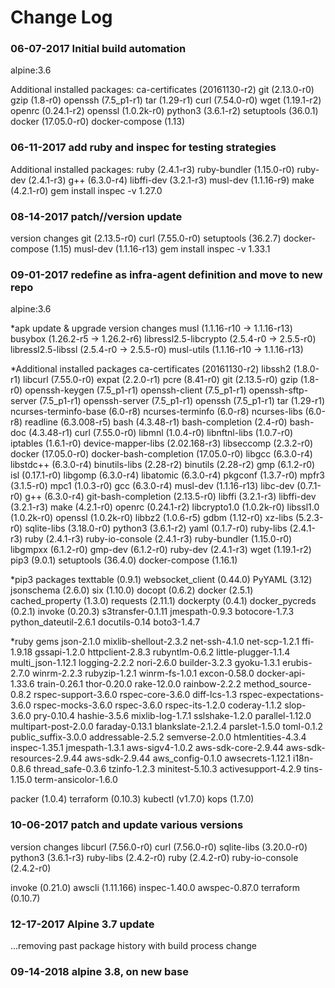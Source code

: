 # Change Log

### 06-07-2017 Initial build automation

alpine:3.6

Additional installed packages:
ca-certificates (20161130-r2)
git (2.13.0-r0)
gzip (1.8-r0)
openssh (7.5_p1-r1)
tar (1.29-r1)
curl (7.54.0-r0)
wget (1.19.1-r2)
openrc (0.24.1-r2)
openssl (1.0.2k-r0)
python3 (3.6.1-r2)
setuptools (36.0.1)
docker (17.05.0-r0)
docker-compose (1.13)

### 06-11-2017 add ruby and inspec for testing strategies

Additional installed packages:
ruby (2.4.1-r3)
ruby-bundler (1.15.0-r0)
ruby-dev (2.4.1-r3)
g++ (6.3.0-r4)
libffi-dev (3.2.1-r3)
musl-dev (1.1.16-r9)
make (4.2.1-r0)
gem install inspec -v 1.27.0


### 08-14-2017 patch//version update

version changes
git (2.13.5-r0)
curl (7.55.0-r0)
setuptools (36.2.7)
docker-compose (1.15)
musl-dev (1.1.16-r13)
gem install inspec -v 1.33.1


### 09-01-2017 redefine as infra-agent definition and move to new repo

alpine:3.6

*apk update & upgrade version changes
musl (1.1.16-r10 -> 1.1.16-r13)
busybox (1.26.2-r5 -> 1.26.2-r6)
libressl2.5-libcrypto (2.5.4-r0 -> 2.5.5-r0)
libressl2.5-libssl (2.5.4-r0 -> 2.5.5-r0)
musl-utils (1.1.16-r10 -> 1.1.16-r13)

*Additional installed packages
ca-certificates (20161130-r2)
libssh2 (1.8.0-r1)
libcurl (7.55.0-r0)
expat (2.2.0-r1)
pcre (8.41-r0)
git (2.13.5-r0)
gzip (1.8-r0)
openssh-keygen (7.5_p1-r1)
openssh-client (7.5_p1-r1)
openssh-sftp-server (7.5_p1-r1)
openssh-server (7.5_p1-r1)
openssh (7.5_p1-r1)
tar (1.29-r1)
ncurses-terminfo-base (6.0-r8)
ncurses-terminfo (6.0-r8)
ncurses-libs (6.0-r8)
readline (6.3.008-r5)
bash (4.3.48-r1)
bash-completion (2.4-r0)
bash-doc (4.3.48-r1)
curl (7.55.0-r0)
libmnl (1.0.4-r0)
libnftnl-libs (1.0.7-r0)
iptables (1.6.1-r0)
device-mapper-libs (2.02.168-r3)
libseccomp (2.3.2-r0)
docker (17.05.0-r0)
docker-bash-completion (17.05.0-r0)
libgcc (6.3.0-r4)
libstdc++ (6.3.0-r4)
binutils-libs (2.28-r2)
binutils (2.28-r2)
gmp (6.1.2-r0)
isl (0.17.1-r0)
libgomp (6.3.0-r4)
libatomic (6.3.0-r4)
pkgconf (1.3.7-r0)
mpfr3 (3.1.5-r0)
mpc1 (1.0.3-r0)
gcc (6.3.0-r4)
musl-dev (1.1.16-r13)
libc-dev (0.7.1-r0)
g++ (6.3.0-r4)
git-bash-completion (2.13.5-r0)
libffi (3.2.1-r3)
libffi-dev (3.2.1-r3)
make (4.2.1-r0)
openrc (0.24.1-r2)
libcrypto1.0 (1.0.2k-r0)
libssl1.0 (1.0.2k-r0)
openssl (1.0.2k-r0)
libbz2 (1.0.6-r5)
gdbm (1.12-r0)
xz-libs (5.2.3-r0)
sqlite-libs (3.18.0-r0)
python3 (3.6.1-r2)
yaml (0.1.7-r0)
ruby-libs (2.4.1-r3)
ruby (2.4.1-r3)
ruby-io-console (2.4.1-r3)
ruby-bundler (1.15.0-r0)
libgmpxx (6.1.2-r0)
gmp-dev (6.1.2-r0)
ruby-dev (2.4.1-r3)
wget (1.19.1-r2)
pip3 (9.0.1)
setuptools (36.4.0)
docker-compose (1.16.1)

*pip3 packages
texttable (0.9.1)
websocket_client (0.44.0)
PyYAML (3.12)
jsonschema (2.6.0)
six (1.10.0)
docopt (0.6.2)
docker (2.5.1)
cached_property (1.3.0)
requests (2.11.1)
dockerpty (0.4.1)
docker_pycreds (0.2.1)
invoke (0.20.3)
s3transfer-0.1.11
jmespath-0.9.3
botocore-1.7.3
python_dateutil-2.6.1
docutils-0.14
boto3-1.4.7


*ruby gems
 json-2.1.0
 mixlib-shellout-2.3.2
 net-ssh-4.1.0
 net-scp-1.2.1
 ffi-1.9.18
 gssapi-1.2.0
 httpclient-2.8.3
 rubyntlm-0.6.2
 little-plugger-1.1.4
 multi_json-1.12.1
 logging-2.2.2
 nori-2.6.0
 builder-3.2.3
 gyoku-1.3.1
 erubis-2.7.0
 winrm-2.2.3
 rubyzip-1.2.1
 winrm-fs-1.0.1
 excon-0.58.0
 docker-api-1.33.6
 train-0.26.1
 thor-0.20.0
 rake-12.0.0
 rainbow-2.2.2
 method_source-0.8.2
 rspec-support-3.6.0
 rspec-core-3.6.0
 diff-lcs-1.3
 rspec-expectations-3.6.0
 rspec-mocks-3.6.0
 rspec-3.6.0
 rspec-its-1.2.0
 coderay-1.1.2
 slop-3.6.0
 pry-0.10.4
 hashie-3.5.6
 mixlib-log-1.7.1
 sslshake-1.2.0
 parallel-1.12.0
 multipart-post-2.0.0
 faraday-0.13.1
 blankslate-2.1.2.4
 parslet-1.5.0
 toml-0.1.2
 public_suffix-3.0.0
 addressable-2.5.2
 semverse-2.0.0
 htmlentities-4.3.4
 inspec-1.35.1
 jmespath-1.3.1
 aws-sigv4-1.0.2
 aws-sdk-core-2.9.44
 aws-sdk-resources-2.9.44
 aws-sdk-2.9.44
 aws_config-0.1.0
 awsecrets-1.12.1
 i18n-0.8.6
 thread_safe-0.3.6
 tzinfo-1.2.3
 minitest-5.10.3
 activesupport-4.2.9
 tins-1.15.0
 term-ansicolor-1.6.0
 

packer (1.0.4)
terraform (0.10.3)
kubectl (v1.7.0)
kops (1.7.0)

### 10-06-2017 patch and update various versions

version changes
libcurl (7.56.0-r0)
curl (7.56.0-r0)
sqlite-libs (3.20.0-r0)
python3 (3.6.1-r3)
ruby-libs (2.4.2-r0)
ruby (2.4.2-r0)
ruby-io-console (2.4.2-r0)

invoke (0.21.0)
awscli (1.11.166)
inspec-1.40.0
awspec-0.87.0
terraform (0.10.7)

### 12-17-2017 Alpine 3.7 update

...removing past package history with build process change

### 09-14-2018  alpine 3.8, on new base

